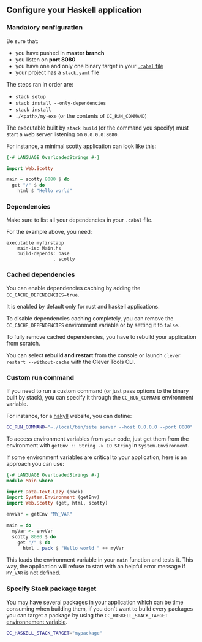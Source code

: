 ## Configure your Haskell application

### Mandatory configuration

Be sure that:

* you have pushed in **master branch**
* you listen on **port 8080**
* you have one and only one binary target in your [`.cabal` file](#dependencies)
* your project has a `stack.yaml` file

The steps ran in order are:

 - `stack setup`
 - `stack install --only-dependencies`
 - `stack install`
 - `./<path>/my-exe` (or the contents of `CC_RUN_COMMAND`)

The executable built by `stack build` (or the command you specify) must start a web server listening on `0.0.0.0:8080`.

For instance, a minimal [scotty](https://hackage.haskell.org/package/scotty) application can look like this:

```haskell
{-# LANGUAGE OverloadedStrings #-}

import Web.Scotty

main = scotty 8080 $ do
  get "/" $ do
    html $ "Hello world"
```

### Dependencies

Make sure to list all your dependencies in your `.cabal` file.

For the example above, you need:

```cabal
executable myfirstapp
    main-is: Main.hs
    build-depends: base
                 , scotty
```

### Cached dependencies

You can enable dependencies caching by adding the `CC_CACHE_DEPENDENCIES=true`.

It is enabled by default only for rust and haskell applications.

To disable dependencies caching completely, you can remove the `CC_CACHE_DEPENDENCIES` environment variable or by setting it to `false`.

To fully remove cached dependencies, you have to rebuild your application from scratch.

You can select **rebuild and restart** from the console or launch `clever restart --without-cache` with the Clever Tools CLI.

### Custom run command

If you need to run a custom command (or just pass options to the binary built by stack), you can specify it through the `CC_RUN_COMMAND` environment variable.

For instance, for a [hakyll](https://jaspervdj.be/hakyll/) website, you can define:

```bash
CC_RUN_COMMAND="~./local/bin/site server --host 0.0.0.0 --port 8080"
```

To access environment variables from your code, just get them from the environment with `getEnv :: String -> IO String` in `System.Environment`.

If some environment variables are critical to your application, here is an approach you can use:

```haskell
{-# LANGUAGE OverloadedStrings #-}
module Main where

import Data.Text.Lazy (pack)
import System.Environment (getEnv)
import Web.Scotty (get, html, scotty)

envVar = getEnv "MY_VAR"

main = do
  myVar <- envVar
  scotty 8080 $ do
    get "/" $ do
      html . pack $ "Hello world " ++ myVar
```
This loads the environment variable in your `main` function and tests it. This way, the application will refuse to start with an helpful error message if `MY_VAR` is not defined.

### Specify Stack package target

You may have several packages in your application which can be time consuming when building them, if you don't want to build every packages you can target a package by using the `CC_HASKELL_STACK_TARGET` [environnement variable](#setting-up-environment-variables-on-clever-cloud).

```bash
CC_HASKELL_STACK_TARGET="mypackage"
```

